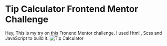 # Tip Calculator Frontend Mentor Challenge

Hey,
This is my try on [this](https://www.frontendmentor.io/challenges/tip-calculator-app-ugJNGbJUX/hub/tip-calculator-app-xV8v2YKVh) Fronend Mentor challenge.
I used Html , Scss and  JavaScript to build it.
![Tip Calculator](https://user-images.githubusercontent.com/17798691/152212347-6a23a3ee-f51a-42a0-a07e-deec40018122.png)

